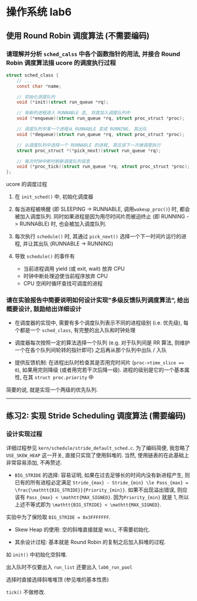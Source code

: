# 操作系统 lab6

## 使用 Round Robin 调度算法 (不需要编码)

### 请理解并分析 `sched_calss` 中各个函数指针的用法, 并接合 Round Robin 调度算法描 ucore 的调度执行过程
```C
struct sched_class {
    // ...
    const char *name;

    // 初始化调度队列
    void (*init)(struct run_queue *rq);

    // 有新的进程进入 RUNNABLE 态, 将其加入调度队列中
    void (*enqueue)(struct run_queue *rq, struct proc_struct *proc);

    // 调度队列中某一个进程从 RUNNABLE 变成 RUNNING, 其出队
    void (*dequeue)(struct run_queue *rq, struct proc_struct *proc);

    // 从调度队列中选择一个 RUNNABLE 的进程, 其应该下一次被调度执行
    struct proc_struct *(*pick_next)(struct run_queue *rq);

    // 每次时钟中断时刷新调度队列信息
    void (*proc_tick)(struct run_queue *rq, struct proc_struct *proc);
};
```

ucore 的调度过程
1. 在 `init_sched()` 中, 初始化调度器

2. 每当进程被唤醒 (即 SLEEPING -> RUNNABLE, 调用`wakeup_proc()`) 时, 都会被加入调度队列.
同时如果进程是因为用尽时间片而被迫终止 (即 RUNNING -> RUNNABLE) 时, 也会被加入调度队列.

3. 每次执行 `schedule()` 时, 其通过 `pick_next()` 选择一个下一时间片运行的进程, 并让其出队 (RUNNABLE -> RUNNING)

4. 导致 `schedule()` 的事件有
    * 当前进程调用 yield (或 exit, wait) 放弃 CPU
    * 时钟中断处理迫使当前程序放弃 CPU
    * CPU 空闲时循环查找可调度的进程

### 请在实验报告中简要说明如何设计实现”多级反馈队列调度算法“, 给出概要设计, 鼓励给出详细设计

* 在调度器的实现中, 需要有多个调度队列表示不同的进程级别 (i.e. 优先级), 每个都是一个 `sched_class`, 有完整的出入队和时钟处理

* 调度器每次按照一定的算法选择一个队列 (e.g. 对于队列间是 RR 算法, 则维护一个在各个队列间轮转的指针即可)
之后再从那个队列中出队 / 入队

* 提供反馈机制: 在进程出队时检查其是否用完时间片 (`proc->time_slice == 0`), 如果用完则降级 (或者用完若干次后降一级).
进程的级别是它的一个基本属性, 在其 `struct proc.priority` 中

简要的说, 就是实现一个两级的优先队列.

---

## 练习2: 实现 Stride Scheduling 调度算法 (需要编码) 

### 设计实现过程

详细过程参见 `kern/schedule/stride_default_sched.c`.
为了编码简便, 我忽略了 `USE_SKEW_HEAP` 这一开关, 直接只实现了使用斜堆的.
当然, 使用链表的在此基础上非常容易添加, 不再赘述.

* `BIG_STRIDE` 的选择: 容易证明, 如果在过去足够长的时间内没有新进程产生, 则已有的所有进程必定满足
`Stride_{max} - Stride_{min} \le Pass_{max} = \frac{\mathtt{BIG_STRIDE}}{Priority_{min}}`.
如果不出现溢出错误, 则应该有 `Pass_{max} < \mathtt{MAX_SIGNED}`.
因为`Priority_{min}` 就是 1, 所以上述不等式即为 `\mathtt{BIG_STRIDE} < \mathtt{MAX_SIGNED}`.

实验中为了保险取 `BIG_STRIDE = 0x3FFFFFFF`.

* Skew Heap 的使用:
空的斜堆直接就是 `NULL`, 不需要初始化.

* 其余设计过程: 基本就是 Round Robin 的复制之后加入斜堆的过程.

如 `init()` 中初始化空斜堆.

出入队时不仅要出入 `run_list` 还要出入 `lab6_run_pool`

选择时直接选择斜堆堆顶 (参见堆的基本性质)

`tick()` 不做修改.

